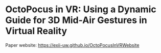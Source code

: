 # OctoPocus in VR: Using a Dynamic Guide for 3D Mid-Air Gestures in Virtual Reality

Paper website: https://exii-uw.github.io/OctoPocusInVRWebsite
